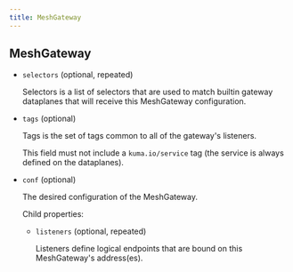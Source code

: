 ```yaml
---
title: MeshGateway
---
```

## MeshGateway

- `selectors` (optional, repeated)

    Selectors is a list of selectors that are used to match builtin
    gateway dataplanes that will receive this MeshGateway configuration.

- `tags` (optional)

    Tags is the set of tags common to all of the gateway's listeners.
    
    This field must not include a `kuma.io/service` tag (the service is always
    defined on the dataplanes).

- `conf` (optional)

    The desired configuration of the MeshGateway.

    Child properties:    
    
    - `listeners` (optional, repeated)
    
        Listeners define logical endpoints that are bound on this MeshGateway's
        address(es).

